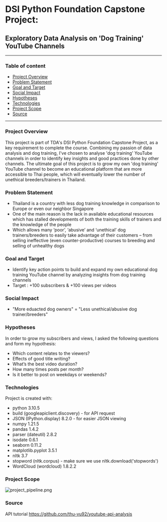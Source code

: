 # DSI Python Foundation Capstone Project:
## Exploratory Data Analysis on 'Dog Training' YouTube Channels
---
### Table of content
* [Project Overview](#project-overview)
* [Problem Statement](#problem-statement)
* [Goal and Target](#goal)
* [Social Impact](#social-impact)
* [Hypotheses](#hypotheses)
* [Technologies](#technologies)
* [Project Scope](#project-scope)
* [Source](#source)
---
### Project Overview
This project is part of TDA's DSI Python Foundation Capstone Project, as a key requirement to complete the course. Combining my passion of data analysis and dog training, I've chosen to analyse 'dog training' YouTube channels in order to identify key insights and good practices done by other channels. The ultimate goal of this project is to grow my own 'dog training' YouTube channel to become an educational platform that are more accessible to Thai people, which will eventually lower the number of unethical breeders/trainers in Thailand.

### Problem Statement
- Thailand is a country with less dog training knowledge in comparison to Europe or even our neighbor Singapore
- One of the main reason is the lack in available educational resources which has stalled developments of both the training skills of trainers and the knowledge of the people
- Which allows many ‘poor’, ‘abusive’ and ‘unethical’ dog trainers/breeders to easily take advantage of their customers – from selling ineffective (even counter-productive) courses to breeding and selling of unhealthy dogs

### Goal and Target
- Identify key action points to build and expand my own educational dog training YouTube channel by analyzing insights from dog training channels
- Target : +100 subscribers & +100 views per videos

### Social Impact
- "More eduacted dog owners" = "Less unethical/abusive dog trainer/breeders"

### Hypotheses
In order to grow my subscribers and views, I asked the following questions and form my hypothesis:
- Which content relates to the viewers?  		
- Effects of good title writing? 			
- What’s the best video duration?			
- How many times posts per month?		
- Is it better to post on weekdays or weekends?

### Technologies
Project is created with:
- python 3.10.5
- build (googleapiclient.discovery) - for API request
- JSON (IPython.display) 8.2.0 - for easier JSON viewing
- numpy 1.21.5
- pandas 1.4.2
- parser (dateutil) 2.8.2
- isodate 0.6.1
- seaborn 0.11.2
- matplotlib.pyplot 3.5.1
- nltk 3.7
- stopword (nltk.corpus) - make sure we use nltk.download('stopwords')
- WordCloud (wordcloud) 1.8.2.2

### Project Scope
![project_pipeline.png](attachment:project_pipeline.png)

### Source
API tutorial https://github.com/thu-vu92/youtube-api-analysis
